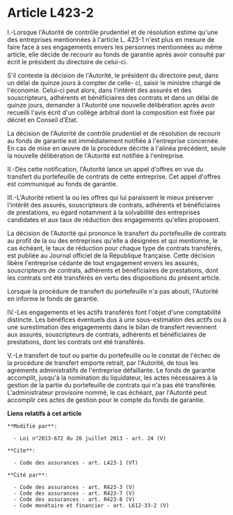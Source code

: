 # Article L423-2

I.-Lorsque l'Autorité de contrôle prudentiel et de résolution estime qu'une des entreprises mentionnées à l'article L. 423-1
n'est plus en mesure de faire face à ses engagements envers les personnes mentionnées au même article, elle décide de
recourir au fonds de garantie après avoir consulté par écrit le président du directoire de celui-ci. 

S'il conteste la décision de l'Autorité, le président du directoire peut, dans un délai de quinze jours à compter de celle-
ci, saisir le ministre chargé de l'économie. Celui-ci peut alors, dans l'intérêt des assurés et des souscripteurs, adhérents
et bénéficiaires des contrats et dans un délai de quinze jours, demander à l'Autorité une nouvelle délibération après avoir
recueilli l'avis écrit d'un collège arbitral dont la composition est fixée par décret en Conseil d'Etat. 

La décision de l'Autorité de contrôle prudentiel et de résolution de recourir au fonds de garantie est immédiatement notifiée
à l'entreprise concernée. En cas de mise en œuvre de la procédure décrite à l'alinéa précédent, seule la nouvelle
délibération de l'Autorité est notifiée à l'entreprise. 

II.-Dès cette notification, l'Autorité lance un appel d'offres en vue du transfert du portefeuille de contrats de cette
entreprise. Cet appel d'offres est communiqué au fonds de garantie. 

III.-L'Autorité retient la ou les offres qui lui paraissent le mieux préserver l'intérêt des assurés, souscripteurs de
contrats, adhérents et bénéficiaires de prestations, eu égard notamment à la solvabilité des entreprises candidates et aux
taux de réduction des engagements qu'elles proposent. 

La décision de l'Autorité qui prononce le transfert du portefeuille de contrats au profit de la ou des entreprises qu'elle a
désignées et qui mentionne, le cas échéant, le taux de réduction pour chaque type de contrats transférés, est publiée au
Journal officiel de la République française. Cette décision libère l'entreprise cédante de tout engagement envers les
assurés, souscripteurs de contrats, adhérents et bénéficiaires de prestations, dont les contrats ont été transférés en vertu
des dispositions du présent article. 

Lorsque la procédure de transfert du portefeuille n'a pas abouti, l'Autorité en informe le fonds de garantie. 

IV.-Les engagements et les actifs transférés font l'objet d'une comptabilité distincte. Les bénéfices éventuels dus à une
sous-estimation des actifs ou à une surestimation des engagements dans le bilan de transfert reviennent aux assurés,
souscripteurs de contrats, adhérents et bénéficiaires de prestations, dont les contrats ont été transférés. 

V.-Le transfert de tout ou partie du portefeuille ou le constat de l'échec de la procédure de transfert emporte retrait, par
l'Autorité, de tous les agréments administratifs de l'entreprise défaillante. Le fonds de garantie accomplit, jusqu'à la
nomination du liquidateur, les actes nécessaires à la gestion de la partie du portefeuille de contrats qui n'a pas été
transférée. L'administrateur provisoire nommé, le cas échéant, par l'Autorité peut accomplir ces actes de gestion pour le
compte du fonds de garantie.

**Liens relatifs à cet article**

	**Modifié par**:

	  - Loi n°2013-672 du 26 juillet 2013 - art. 24 (V)

	**Cite**:

	  - Code des assurances - art. L423-1 (VT)

	**Cité par**:

	  - Code des assurances - art. R423-3 (V)
	  - Code des assurances - art. R423-7 (V)
	  - Code des assurances - art. R423-8 (V)
	  - Code monétaire et financier - art. L612-33-2 (V)
